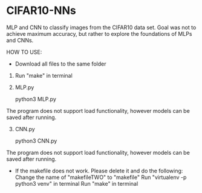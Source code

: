 # CIFAR10-NNs

MLP and CNN to classify images from the CIFAR10 data set. Goal was not to achieve maximum accuracy, but rather to explore the foundations of MLPs and CNNs.

HOW TO USE:

- Download all files to the same folder

1. Run "make" in terminal

2. MLP.py
	
	python3 MLP.py

The program does not support load functionality, however models can be saved after running.

3. CNN.py

	python3 CNN.py

The program does not support load functionality, however models can be saved after running.


- If the makefile does not work. Please delete it and do the following:
 Change the name of "makefileTWO" to "makefile"
 Run "virtualenv -p python3 venv" in terminal
 Run "make" in terminal
